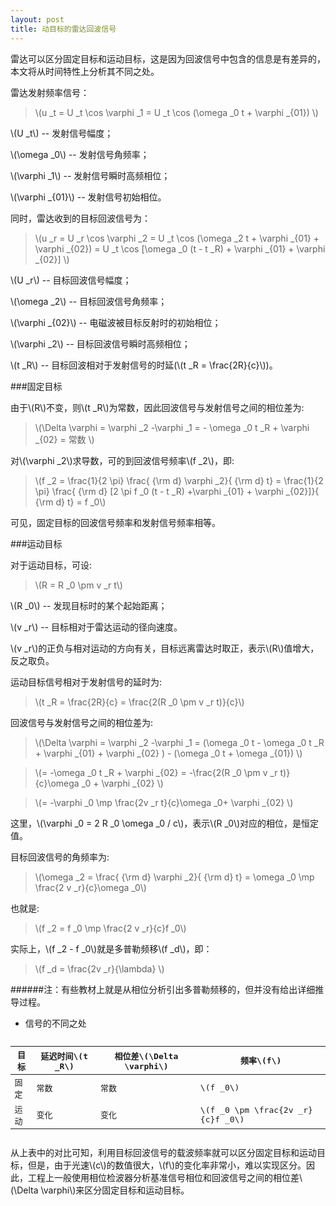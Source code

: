 ```yaml
---
layout: post
title: 动目标的雷达回波信号
---
```


雷达可以区分固定目标和运动目标，这是因为回波信号中包含的信息是有差异的，本文将从时间特性上分析其不同之处。

雷达发射频率信号：

>\\(u _t = U _t \cos \varphi _1 = U _t \cos (\omega _0 t + \varphi _{01}) \\)

\\(U _t\\) -- 发射信号幅度；

\\(\omega _0\\) -- 发射信号角频率；

\\(\varphi _1\\) -- 发射信号瞬时高频相位；

\\(\varphi _{01}\\) -- 发射信号初始相位。

同时，雷达收到的目标回波信号为：

>\\(u _r = U _r \cos \varphi _2 = U _t \cos (\omega _2 t + \varphi _{01} + \varphi _{02}) = U _t \cos [\omega _0 (t - t _R) + \varphi _{01} + \varphi _{02}] \\)

\\(U _r\\) -- 目标回波信号幅度；

\\(\omega _2\\) -- 目标回波信号角频率；

\\(\varphi _{02}\\) -- 电磁波被目标反射时的初始相位；

\\(\varphi _2\\) -- 目标回波信号瞬时高频相位；

\\(t _R\\) -- 目标回波相对于发射信号的时延(\\(t _R = \frac{2R}{c}\\))。

###固定目标

由于\\(R\\)不变，则\\(t _R\\)为常数，因此回波信号与发射信号之间的相位差为:

>\\(\Delta \varphi = \varphi _2 -\varphi _1 = - \omega _0 t _R + \varphi _{02} = 常数 \\)

对\\(\varphi _2\\)求导数，可的到回波信号频率\\(f _2\\)，即:

>\\(f _2 = \frac{1}{2 \pi} \frac{ {\rm d} \varphi _2}{ {\rm d} t} = \frac{1}{2 \pi} \frac{ {\rm d} [2 \pi f _0 (t - t _R) +\varphi _{01} + \varphi _{02}]}{ {\rm d} t} = f _0\\)

可见，固定目标的回波信号频率和发射信号频率相等。

###运动目标

对于运动目标，可设:

>\\(R = R _0 \pm v _r t\\)

\\(R _0\\) -- 发现目标时的某个起始距离；

\\(v _r\\) -- 目标相对于雷达运动的径向速度。

\\(v _r\\)的正负与相对运动的方向有关，目标远离雷达时取正，表示\\(R\\)值增大，反之取负。

运动目标信号相对于发射信号的延时为:

>\\(t _R = \frac{2R}{c} = \frac{2(R _0 \pm v _r t)}{c}\\)

回波信号与发射信号之间的相位差为:

>\\(\Delta \varphi = \varphi _2 -\varphi _1 = (\omega _0 t - \omega _0 t _R + \varphi _{01} + \varphi _{02} ) - (\omega _0 t + \omega _{01}) \\)

>\\(= -\omega _0 t _R + \varphi _{02} = -\frac{2(R _0 \pm v _r t)}{c}\omega _0 + \varphi _{02} \\)

>\\(= -\varphi _0  \mp \frac{2v _r t}{c}\omega _0+ \varphi _{02} \\)

这里，\\(\varphi _0 = 2 R _0 \omega _0 / c\\)，表示\\(R _0\\)对应的相位，是恒定值。

目标回波信号的角频率为:

>\\(\omega _2 = \frac{ {\rm d} \varphi _2}{ {\rm d} t} = \omega _0 \mp \frac{2 v _r}{c}\omega _0\\)

也就是:

>\\(f _2 = f _0 \mp \frac{2 v _r}{c}f _0\\)

实际上，\\(f _2 - f _0\\)就是多普勒频移\\(f _d\\)，即：

>\\(f _d = \frac{2v _r}{\lambda} \\)

######注：有些教材上就是从相位分析引出多普勒频移的，但并没有给出详细推导过程。

+ 信号的不同之处

<pre>
<table>
    <thead>
      <tr><th>目标</th><th>延迟时间\(t _R\)</th><th>相位差\(\Delta \varphi\)</th><th>频率\(f\)</th></tr>
    </thead>
    <tbody>
      <tr><td>固定</td><td>常数</td><td>常数</td><td>\(f _0\)</td></tr>
      <tr><td>运动</td><td>变化</td><td>变化</td><td>\(f _0 \pm \frac{2v _r}{c}f _0\)</td></tr>
  </tbody>
</table></pre>

从上表中的对比可知，利用目标回波信号的载波频率就可以区分固定目标和运动目标，但是，由于光速\\(c\\)的数值很大，\\(f\\)的变化率非常小，难以实现区分。因此，工程上一般使用相位检波器分析基准信号相位和回波信号之间的相位差\\(\Delta \varphi\\)来区分固定目标和运动目标。
